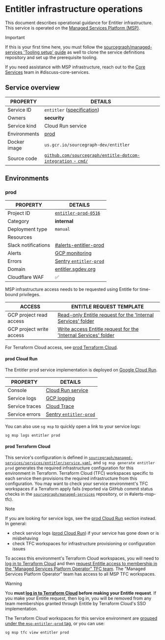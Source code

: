 # Entitler infrastructure operations

<!--
Generated documentation; DO NOT EDIT. Regenerate using this command: 'sg msp operations generate-handbook-pages'

Last updated: 2024-04-12 12:41:21.96413 +0000 UTC
Generated from: https://github.com/sourcegraph/managed-services/tree/cc51eaa4e11a3146ae0a173cc2b80076466df8f7
-->

This document describes operational guidance for Entitler infrastructure.
This service is operated on the [Managed Services Platform (MSP)](../teams/core-services/managed-services/platform.md).

> [!IMPORTANT]
> If this is your first time here, you must follow the [sourcegraph/managed-services 'Tooling setup' guide](https://github.com/sourcegraph/managed-services/blob/main/README.md) as well to clone the service definitions repository and set up the prerequisite tooling.

If you need assistance with MSP infrastructure, reach out to the [Core Services](../teams/core-services/index.md) team in #discuss-core-services.

## Service overview

|   PROPERTY   |                                                                 DETAILS                                                                 |
|--------------|-----------------------------------------------------------------------------------------------------------------------------------------|
| Service ID   | `entitler` ([specification](https://github.com/sourcegraph/managed-services/blob/main/services/entitler/service.yaml))                  |
| Owners       | **security**                                                                                                                            |
| Service kind | Cloud Run service                                                                                                                       |
| Environments | [prod](#prod)                                                                                                                           |
| Docker image | `us.gcr.io/sourcegraph-dev/entitler`                                                                                                    |
| Source code  | [`github.com/sourcegraph/entitle-dotcom-integration` - `cmd/`](https://github.com/sourcegraph/entitle-dotcom-integration/tree/HEAD/cmd) |

## Environments

### prod

|      PROPERTY       |                                              DETAILS                                              |
|---------------------|---------------------------------------------------------------------------------------------------|
| Project ID          | [`entitler-prod-0516`](https://console.cloud.google.com/run?project=entitler-prod-0516)           |
| Category            | **internal**                                                                                      |
| Deployment type     | `manual`                                                                                          |
| Resources           |                                                                                                   |
| Slack notifications | [#alerts-entitler-prod](https://sourcegraph.slack.com/archives/alerts-entitler-prod)              |
| Alerts              | [GCP monitoring](https://console.cloud.google.com/monitoring/alerting?project=entitler-prod-0516) |
| Errors              | [Sentry `entitler-prod`](https://sourcegraph.sentry.io/projects/entitler-prod/)                   |
| Domain              | [entitler.sgdev.org](https://entitler.sgdev.org)                                                  |
| Cloudflare WAF      | ✅                                                                                                |

MSP infrastructure access needs to be requested using Entitle for time-bound privileges.

|          ACCESS          |                                                                                                                                                                      ENTITLE REQUEST TEMPLATE                                                                                                                                                                       |
|--------------------------|---------------------------------------------------------------------------------------------------------------------------------------------------------------------------------------------------------------------------------------------------------------------------------------------------------------------------------------------------------------------|
| GCP project read access  | [Read-only Entitle request for the 'Internal Services' folder](https://app.entitle.io/request?data=eyJkdXJhdGlvbiI6IjEwODAwIiwianVzdGlmaWNhdGlvbiI6IkVOVEVSIEpVU1RJRklDQVRJT04gSEVSRSIsInJvbGVJZHMiOlt7ImlkIjoiNzg0M2MxYWYtYzU2MS00ZDMyLWE3ZTAtYjZkNjY0NDM4MzAzIiwidGhyb3VnaCI6Ijc4NDNjMWFmLWM1NjEtNGQzMi1hN2UwLWI2ZDY2NDQzODMwMyIsInR5cGUiOiJyb2xlIn1dfQ%3D%3D)    |
| GCP project write access | [Write access Entitle request for the 'Internal Services' folder](https://app.entitle.io/request?data=eyJkdXJhdGlvbiI6IjEwODAwIiwianVzdGlmaWNhdGlvbiI6IkVOVEVSIEpVU1RJRklDQVRJT04gSEVSRSIsInJvbGVJZHMiOlt7ImlkIjoiZTEyYTJkZDktYzY1ZC00YzM0LTlmNDgtMzYzNTNkZmY0MDkyIiwidGhyb3VnaCI6ImUxMmEyZGQ5LWM2NWQtNGMzNC05ZjQ4LTM2MzUzZGZmNDA5MiIsInR5cGUiOiJyb2xlIn1dfQ%3D%3D) |

For Terraform Cloud access, see [prod Terraform Cloud](#prod-terraform-cloud).

#### prod Cloud Run

The Entitler prod service implementation is deployed on [Google Cloud Run](https://cloud.google.com/run).

|    PROPERTY    |                                                                                                                                                             DETAILS                                                                                                                                                             |
|----------------|---------------------------------------------------------------------------------------------------------------------------------------------------------------------------------------------------------------------------------------------------------------------------------------------------------------------------------|
| Console        | [Cloud Run service](https://console.cloud.google.com/run?project=entitler-prod-0516)                                                                                                                                                                                                                                            |
| Service logs   | [GCP logging](https://console.cloud.google.com/logs/query;query=resource.type%20%3D%20%22cloud_run_revision%22%20-logName%3D~%22logs%2Frun.googleapis.com%252Frequests%22;summaryFields=jsonPayload%252FInstrumentationScope,jsonPayload%252FBody,jsonPayload%252FAttributes%252Ferror:false:32:end?project=entitler-prod-0516) |
| Service traces | [Cloud Trace](https://console.cloud.google.com/traces/list?project=entitler-prod-0516)                                                                                                                                                                                                                                          |
| Service errors | [Sentry `entitler-prod`](https://sourcegraph.sentry.io/projects/entitler-prod/)                                                                                                                                                                                                                                                 |

You can also use `sg msp` to quickly open a link to your service logs:

```bash
sg msp logs entitler prod
```

#### prod Terraform Cloud

This service's configuration is defined in [`sourcegraph/managed-services/services/entitler/service.yaml`](https://github.com/sourcegraph/managed-services/blob/main/services/entitler/service.yaml), and `sg msp generate entitler prod` generates the required infrastructure configuration for this environment in Terraform.
Terraform Cloud (TFC) workspaces specific to each service then provisions the required infrastructure from this configuration.
You may want to check your service environment's TFC workspaces if a Terraform apply fails (reported via GitHub commit status checks in the [`sourcegraph/managed-services`](https://github.com/sourcegraph/managed-services) repository, or in #alerts-msp-tfc).

> [!NOTE]
> If you are looking for service logs, see the [prod Cloud Run](#prod-cloud-run) section instead. In general:
>
> - check service logs ([prod Cloud Run](#prod-cloud-run)) if your service has gone down or is misbehaving
> - check TFC workspaces for infrastructure provisioning or configuration issues

To access this environment's Terraform Cloud workspaces, you will need to [log in to Terraform Cloud](https://app.terraform.io/app/sourcegraph) and then [request Entitle access to membership in the "Managed Services Platform Operator" TFC team](https://app.entitle.io/request?data=eyJkdXJhdGlvbiI6IjM2MDAiLCJqdXN0aWZpY2F0aW9uIjoiSlVTVElGSUNBVElPTiBIRVJFIiwicm9sZUlkcyI6W3siaWQiOiJiMzg3MzJjYy04OTUyLTQ2Y2QtYmIxZS1lZjI2ODUwNzIyNmIiLCJ0aHJvdWdoIjoiYjM4NzMyY2MtODk1Mi00NmNkLWJiMWUtZWYyNjg1MDcyMjZiIiwidHlwZSI6InJvbGUifV19).
The "Managed Services Platform Operator" team has access to all MSP TFC workspaces.

> [!WARNING]
> You **must [log in to Terraform Cloud](https://app.terraform.io/app/sourcegraph) before making your Entitle request**.
> If you make your Entitle request, then log in, you will be removed from any team memberships granted through Entitle by Terraform Cloud's SSO implementation.

The Terraform Cloud workspaces for this service environment are [grouped under the `msp-entitler-prod` tag](https://app.terraform.io/app/sourcegraph/workspaces?tag=msp-entitler-prod), or you can use:

```bash
sg msp tfc view entitler prod
```
